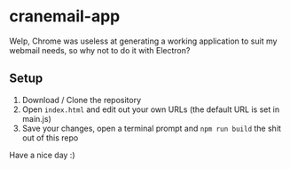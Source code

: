 # cranemail-app
Welp, Chrome was useless at generating a working application to suit my webmail needs, so why not to do it with Electron?

## Setup
1. Download / Clone the repository
2. Open `index.html` and edit out your own URLs (the default URL is set in main.js)
3. Save your changes, open a terminal prompt and `npm run build` the shit out of this repo

Have a nice day :)
